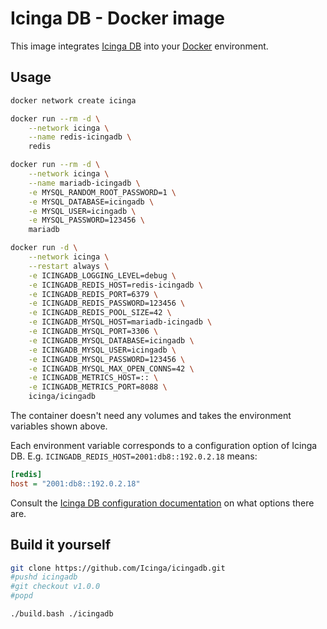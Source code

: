 <!-- Icinga DB Docker image | (c) 2020 Icinga GmbH | GPLv2+ -->

# Icinga DB - Docker image

This image integrates [Icinga DB] into your [Docker] environment.

## Usage

```bash
docker network create icinga

docker run --rm -d \
	--network icinga \
	--name redis-icingadb \
	redis

docker run --rm -d \
	--network icinga \
	--name mariadb-icingadb \
	-e MYSQL_RANDOM_ROOT_PASSWORD=1 \
	-e MYSQL_DATABASE=icingadb \
	-e MYSQL_USER=icingadb \
	-e MYSQL_PASSWORD=123456 \
	mariadb

docker run -d \
	--network icinga \
	--restart always \
	-e ICINGADB_LOGGING_LEVEL=debug \
	-e ICINGADB_REDIS_HOST=redis-icingadb \
	-e ICINGADB_REDIS_PORT=6379 \
	-e ICINGADB_REDIS_PASSWORD=123456 \
	-e ICINGADB_REDIS_POOL_SIZE=42 \
	-e ICINGADB_MYSQL_HOST=mariadb-icingadb \
	-e ICINGADB_MYSQL_PORT=3306 \
	-e ICINGADB_MYSQL_DATABASE=icingadb \
	-e ICINGADB_MYSQL_USER=icingadb \
	-e ICINGADB_MYSQL_PASSWORD=123456 \
	-e ICINGADB_MYSQL_MAX_OPEN_CONNS=42 \
	-e ICINGADB_METRICS_HOST=:: \
	-e ICINGADB_METRICS_PORT=8088 \
	icinga/icingadb
```

The container doesn't need any volumes and
takes the environment variables shown above.

Each environment variable corresponds to a configuration option of Icinga DB.
E.g. `ICINGADB_REDIS_HOST=2001:db8::192.0.2.18` means:

```ini
[redis]
host = "2001:db8::192.0.2.18"
```

Consult the [Icinga DB configuration documentation] on what options there are.

## Build it yourself

```bash
git clone https://github.com/Icinga/icingadb.git
#pushd icingadb
#git checkout v1.0.0
#popd

./build.bash ./icingadb
```

[Icinga DB]: https://github.com/Icinga/icingadb
[Docker]: https://www.docker.com
[Icinga DB configuration documentation]: https://icinga.com/docs/icingadb/latest/doc/03-Configuration/
